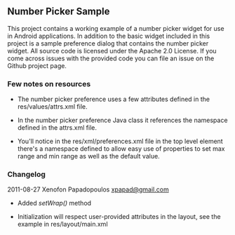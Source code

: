 Number Picker Sample
-------

This project contains a working example of a number picker widget for use in Android applications. In addition
to the basic widget included in this project is a sample preference dialog that contains the number picker widget. All
source code is licensed under the Apache 2.0 License. If you come across issues with the provided code you can file
an issue on the Github project page.

### Few notes on resources

* The number picker preference uses a few attributes defined in the res/values/attrs.xml file.

* In the number picker preference Java class it references the namespace defined in the attrs.xml file.

* You'll notice in the res/xml/preferences.xml file in the top level element there's a namespace defined to allow easy use
of properties to set max range and min range as well as the default value. 

### Changelog

2011-08-27 Xenofon Papadopoulos <xpapad@gmail.com>

* Added _setWrap()_ method

* Initialization will respect user-provided attributes in the layout, see the example in res/layout/main.xml

